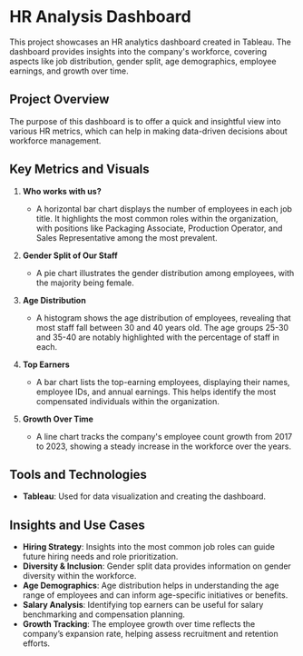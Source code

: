 # HR Analysis Dashboard

This project showcases an HR analytics dashboard created in Tableau. The dashboard provides insights into the company's workforce, covering aspects like job distribution, gender split, age demographics, employee earnings, and growth over time. 

## Project Overview

The purpose of this dashboard is to offer a quick and insightful view into various HR metrics, which can help in making data-driven decisions about workforce management.

## Key Metrics and Visuals

1. **Who works with us?**  
   - A horizontal bar chart displays the number of employees in each job title. It highlights the most common roles within the organization, with positions like Packaging Associate, Production Operator, and Sales Representative among the most prevalent.

2. **Gender Split of Our Staff**  
   - A pie chart illustrates the gender distribution among employees, with the majority being female.

3. **Age Distribution**  
   - A histogram shows the age distribution of employees, revealing that most staff fall between 30 and 40 years old. The age groups 25-30 and 35-40 are notably highlighted with the percentage of staff in each.

4. **Top Earners**  
   - A bar chart lists the top-earning employees, displaying their names, employee IDs, and annual earnings. This helps identify the most compensated individuals within the organization.

5. **Growth Over Time**  
   - A line chart tracks the company's employee count growth from 2017 to 2023, showing a steady increase in the workforce over the years.

## Tools and Technologies

- **Tableau**: Used for data visualization and creating the dashboard.

## Insights and Use Cases

- **Hiring Strategy**: Insights into the most common job roles can guide future hiring needs and role prioritization.
- **Diversity & Inclusion**: Gender split data provides information on gender diversity within the workforce.
- **Age Demographics**: Age distribution helps in understanding the age range of employees and can inform age-specific initiatives or benefits.
- **Salary Analysis**: Identifying top earners can be useful for salary benchmarking and compensation planning.
- **Growth Tracking**: The employee growth over time reflects the company’s expansion rate, helping assess recruitment and retention efforts.
